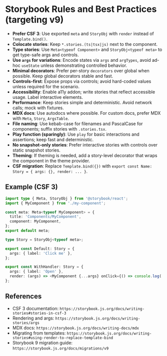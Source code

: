 # Storybook Rules and Best Practices (targeting v9)

- **Prefer CSF 3**: Use exported `meta` and `StoryObj` with `render` instead of `Template.bind()`.
- **Colocate stories**: Keep `*.stories.(ts|tsx|js)` next to the component.
- **Type stories**: Use `Meta<typeof Component>` and `StoryObj<typeof meta>` to get type-safe args and controls.
- **Use `args` for variations**: Encode states via `args` and `argTypes`, avoid ad-hoc `useState` unless demonstrating controlled behavior.
- **Minimal decorators**: Prefer per-story `decorators` over global when possible. Keep global decorators stable and fast.
- **Controls-first**: Expose props via controls; avoid hard-coded values unless required for the scenario.
- **Accessibility**: Enable a11y addon; write stories that reflect accessible usage. Label interactive elements.
- **Performance**: Keep stories simple and deterministic. Avoid network calls; mock with fixtures.
- **MDX docs**: Use autodocs where possible. For custom docs, prefer MDX with `Meta`, `Story`, `ArgsTable`.
- **File naming**: Use kebab-case for filenames and PascalCase for components; suffix stories with `.stories.tsx`.
- **Play function (sparingly)**: Use `play` for basic interactions and assertions; keep fast and deterministic.
- **No snapshot-only stories**: Prefer interactive stories with controls over static snapshot stories.
- **Theming**: If theming is needed, add a story-level decorator that wraps the component in the theme provider.
- **CSF migration**: Replace `Template.bind({})` with `export const Name: Story = { args: {}, render: ... }`.

## Example (CSF 3)

```ts
import type { Meta, StoryObj } from '@storybook/react';
import { MyComponent } from './my-component';

const meta: Meta<typeof MyComponent> = {
  title: 'Components/MyComponent',
  component: MyComponent,
};
export default meta;

type Story = StoryObj<typeof meta>;

export const Default: Story = {
  args: { label: 'Click me' },
};

export const WithHandler: Story = {
  args: { label: 'Open' },
  render: (args) => <MyComponent {...args} onClick={() => console.log('clicked')} />,
};
```

## References
- CSF 3 documentation: `https://storybook.js.org/docs/writing-stories#stories-in-csf-3` 
- Rendering and args: `https://storybook.js.org/docs/writing-stories/args` 
- MDX docs: `https://storybook.js.org/docs/writing-docs/mdx` 
- Migrating from templates: `https://storybook.js.org/docs/writing-stories#using-render-to-replace-template-bind` 
- Storybook 9 migration guide: `https://storybook.js.org/docs/migrations/v9`